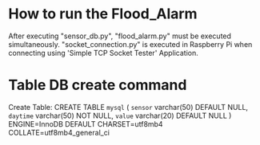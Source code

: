 # How to run the Flood_Alarm 

After executing "sensor_db.py", "flood_alarm.py" must be executed simultaneously. 
"socket_connection.py" is executed in Raspberry Pi when connecting using 'Simple TCP Socket Tester' Application.

# Table DB create command
Create Table: CREATE TABLE `mysql` (
  `sensor` varchar(50) DEFAULT NULL,
  `daytime` varchar(50) NOT NULL,
  `value` varchar(20) DEFAULT NULL
) ENGINE=InnoDB DEFAULT CHARSET=utf8mb4 COLLATE=utf8mb4_general_ci
